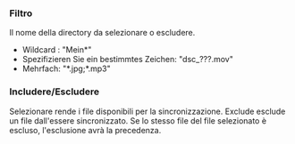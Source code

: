 ### Filtro

Il nome della directory da selezionare o escludere. 
- Wildcard : \"Mein*\"
- Spezifizieren Sie ein bestimmtes Zeichen: \"dsc_???.mov\"
- Mehrfach: \"\*.jpg;*.mp3\"

### Includere/Escludere

Selezionare rende i file disponibili per la sincronizzazione. Exclude esclude un file dall'essere sincronizzato. Se lo stesso file del file selezionato è escluso, l'esclusione avrà la precedenza.

